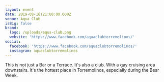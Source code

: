 ```yaml
---
layout: event
date: 2019-08-16T21:00:00.000Z
venue: Aqua Club
isBig: false
brand:
  logo: /uploads/aqua-club.png
  website: 'https://www.facebook.com/aquaclubtorremolinos/'
social:
  facebook: 'https://www.facebook.com/aquaclubtorremolinos/'
  instagram: aquaclubtorremolinos
---
```

This is not just a Bar or a Terrace. It's also a club. With a gay cruising area downstairs. It's the hottest place in Torremolinos, especially during the Bear Week.
